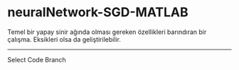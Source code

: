 # neuralNetwork-SGD-MATLAB
Temel bir yapay sinir ağında olması gereken özellikleri barındıran bir çalışma. Eksikleri olsa da geliştirilebilir.
***
Select Code Branch
